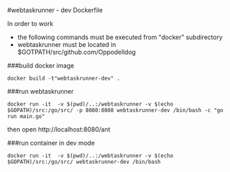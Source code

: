 #webtaskrunner - dev
Dockerfile

In order to work

* the following commands must be executed from "docker" subdirectory
* webtaskrunner must be located in $GOTPATH/src/github.com/Oppodelldog

###build docker image

    docker build -t"webtaskrunner-dev" .

###run webtaskrunner
    
    docker run -it  -v $(pwd)/..:/webtaskrunner -v $(echo $GOPATH)/src:/go/src/ -p 8080:8080 webtaskrunner-dev /bin/bash -c "go run main.go"
    
then open http://localhost:8080/ant


###run container in dev mode
    
    docker run -it  -v $(pwd)/..:/webtaskrunner -v $(echo $GOPATH)/src:/go/src/ webtaskrunner-dev /bin/bash
 

